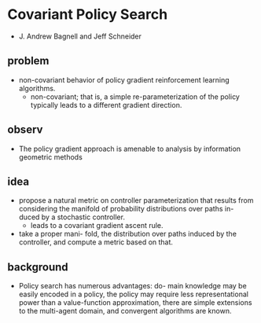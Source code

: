 # Covariant Policy Search
* J. Andrew Bagnell and Jeff Schneider

## problem
* non-covariant behavior of policy gradient reinforcement learning algorithms.
  * non-covariant; that is, a simple re-parameterization of the policy typically leads to a
    different gradient direction.

## observ
* The policy gradient approach is amenable
  to analysis by information geometric methods

## idea
* propose a natural metric on controller
parameterization that results from considering the
manifold of probability distributions over paths in-
duced by a stochastic controller.
  * leads to a covariant gradient ascent rule.
*  take a proper mani-
fold, the distribution over paths induced by the controller, and
compute a metric based on that.

## background
* Policy search has numerous advantages: do-
main knowledge may be easily encoded in a policy, the policy
may require less representational power than a value-function
approximation, there are simple extensions to the multi-agent
domain, and convergent algorithms are known.
